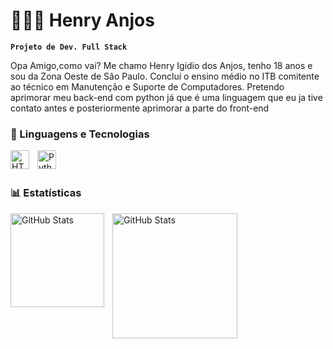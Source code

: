 
# 👩🏻‍💻 Henry Anjos

**`Projeto de Dev. Full Stack`**

Opa Amigo,como vai? Me chamo Henry Igidio dos Anjos, tenho 18 anos e sou da Zona Oeste de São Paulo. Concluí o ensino médio no ITB comitente ao técnico em Manutenção e Suporte de Computadores. Pretendo aprimorar meu back-end com python já que é uma linguagem que eu ja tive contato antes e posteriormente aprimorar a parte do front-end


### 🤖 Linguagens e Tecnologias

<img 
    align="left" 
    alt="HTML"
    title="HTML" 
    width="30px" 
    style="padding-right: 10px;" 
    src="https://cdn.jsdelivr.net/gh/devicons/devicon@latest/icons/html5/html5-original.svg" 
/>
<img 
    align="left" 
    alt="Python" 
    title="Python"
    width="30px" 
    style="padding-right: 10px;" 
    src="https://cdn.jsdelivr.net/gh/devicons/devicon@latest/icons/python/python-original.svg" 
/>

<br/>
<br/>

### 📊 Estatísticas

<p>
  <img 
    align="left" 
    alt="GitHub Stats" 
    height="150" 
    style="padding-right: 10px;" 
    src="https://github-readme-stats.vercel.app/api?username=HenryAnjos&show_icons=true&theme=dark" 
  />

<img 
      align="left" 
      alt="GitHub Stats" 
      height="200" 
      src="https://github-readme-stats.vercel.app/api/top-langs/?username=HenryAnjos&layout=compact&theme=dark" 
  />

</p>
